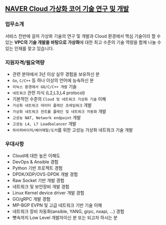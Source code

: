 ## [NAVER Cloud 가상화 코어 기술 연구 및 개발](https://recruit.navercloudcorp.com/navercloud/cultureReport?id=21)

### 업무소개
서비스 전반에 걸처 가상화 기술의 연구 및 개발과 Cloud 환경에서 핵심 기술이라 할 수 있는 **VPC의 기술 개발을 바탕으로 가상화**에 대한 최고 수준의 기술 역량을 함께 나눌 수 있는 인재를 찾고 있습니다.

### 지원자격/필요역량
- 관련 분야에서 3년 이상 실무 경험을 보유하신 분
- `Go`, `C/C++` 등 하나 이상의 언어에 능숙하신 분
- `리눅스 환경에서 GO/C/C++ 개발` 기술
- `네트워크` 관련 지식 (L2,L3,L4 protocol)
- 기본적인 수준의 `Cloud 및 네트워크 가상화 기술` 이해
- `가상화 네트워크 데이터 플레인 프레임워크` 개발
- `가상화 네트워크 컨트롤 플레인 및 네트워크 자동화` 개발
- `고성능 NAT, Network endpoint` 개발
- `고성능 L4, L7 Loadbalancer` 개발
- `하이퍼바이저/베어메탈/도커`를 위한 고성능 가상화 네트워크 기술 개발

### 우대사항
- Cloud에 대한 높은 이해도
- DevOps & Ansible 경험
- Python 기반 프로젝트 경험
- DPDK/XDP/OVS-DPDK 개발 경험
- Raw Socket 기반 개발 경험
- 네트워크 및 보안장비 개발 경험
- Linux Kernel device driver 개발 경험
- GO/gRPC 개발 경험
- MP-BGP EVPN 및 고급 네트워크 기반 기술 이해
- 네트워크 장비 자동화(ansible, YANG, grpc, nxapi, ...) 경험
- 뼛속까지 Low Level 개발자이신 분 또는 되고자 하시는 분
